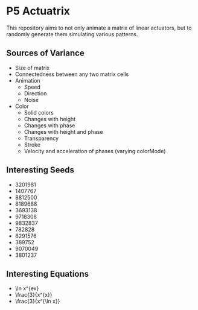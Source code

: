 # P5 Actuatrix

This repository aims to not only animate a matrix of linear actuators, but to randomly generate them simulating various patterns.

## Sources of Variance

- Size of matrix
- Connectedness between any two matrix cells
- Animation
  - Speed
  - Direction
  - Noise
- Color
  - Solid colors
  - Changes with height
  - Changes with phase
  - Changes with height and phase
  - Transparency
  - Stroke
  - Velocity and acceleration of phases (varying colorMode)

## Interesting Seeds

- 3201981
- 1407767
- 8812500
- 8189688
- 3693138
- 9718308
- 9832837
- 782828
- 6291576
- 389752
- 9070049
- 3801237

## Interesting Equations

- \ln x^{ex}
- \frac{3}{x^{x}}
- \frac{3}{x^{\ln x}}
